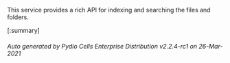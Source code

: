 






This service provides a rich API for indexing and searching the files and folders.

[:summary]

###### Auto generated by Pydio Cells Enterprise Distribution v2.2.4-rc1 on 26-Mar-2021
